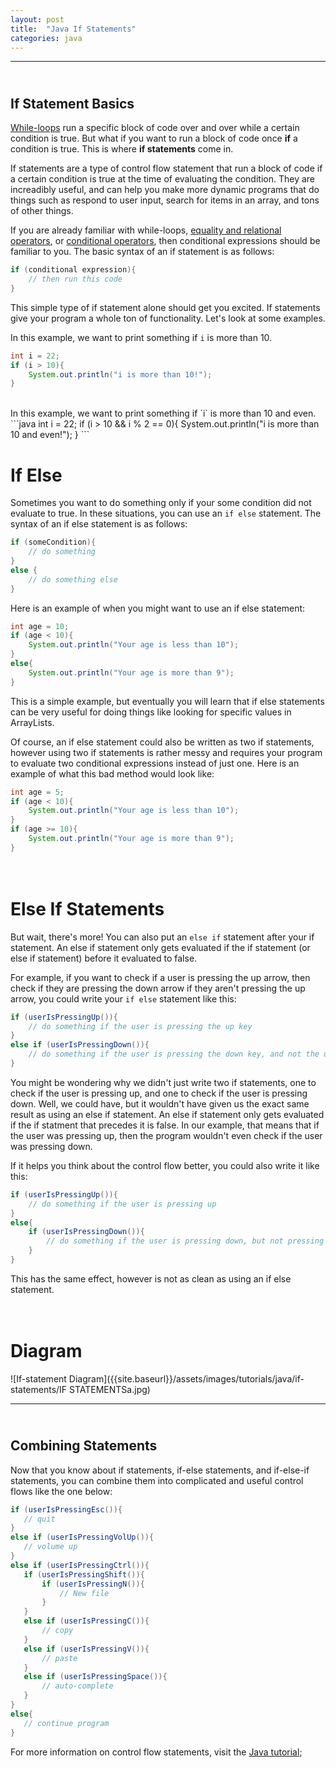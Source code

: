 ```yaml
---
layout: post
title:  "Java If Statements"
categories: java
---
```

***
## <br/> If Statement Basics

[While-loops]({{site.baseurl}}/java/2019/06/18/While-Loops.html) run a specific block of code over and over while a certain condition is true. But what if you want to run a block of code once **if** a condition is true. This is where **if statements** come in.

If statements are a type of control flow statement that run a block of code if a certain condition is true at the time of evaluating the condition. They are increadibly useful, and can help you make more dynamic programs that do things such as respond to user input, search for items in an array, and tons of other things. 

If you are already familiar with while-loops, [equality and relational operators]({{site.baseurl}}/java/2019/06/18/Java-Equality-and-Relational-Operators.html), or [conditional operators]({{site.baseurl}}/java/2019/06/18/Java-Conditional-Operators.html), then conditional expressions should be familiar to you. The basic syntax of an if statement is as follows:
```java
if (conditional expression){
    // then run this code
}
```

This simple type of if statement alone should get you excited. If statements give your program a whole ton of functionality. Let's look at some examples.

In this example, we want to print something if `i` is more than 10. 
```java
int i = 22;
if (i > 10){
    System.out.println("i is more than 10!");
}
```
<br/>
In this example, we want to print something if `i` is more than 10 and even. 
```java
int i = 22;
if (i > 10 && i % 2 == 0){
    System.out.println("i is more than 10 and even!");
}
```
<br/>

# If Else

Sometimes you want to do something only if your some condition did not evaluate to true. In these situations, you can use an `if else` statement. The syntax of an if else statement is as follows:

```java
if (someCondition){
    // do something
}
else {
    // do something else
}
```

Here is an example of when you might want to use an if else statement:
```java
int age = 10;
if (age < 10){
    System.out.println("Your age is less than 10");
}
else{
    System.out.println("Your age is more than 9");
}
```

This is a simple example, but eventually you will learn that if else statements can be very useful for doing things like looking for specific values in ArrayLists. 

Of course, an if else statement could also be written as two if statements, however using two if statements is rather messy and requires your program to evaluate two conditional expressions instead of just one. Here is an example of what this bad method would look like:

```java
int age = 5;
if (age < 10){
    System.out.println("Your age is less than 10");
}
if (age >= 10){
    System.out.println("Your age is more than 9");
}
```

# <br/> Else If Statements

 But wait, there's more! You can also put an `else if` statement after your if statement. An else if statement only gets evaluated if the if statement (or else if statement) before it evaluated to false.

 For example, if you want to check if a user is pressing the up arrow, then check if they are pressing the down arrow if they aren't pressing the up arrow, you could write your `if else` statement like this:

 ```java
 if (userIsPressingUp()){
     // do something if the user is pressing the up key
 }
 else if (userIsPressingDown()){
     // do something if the user is pressing the down key, and not the up key
 }
 ``` 

 You might be wondering why we didn't just write two if statements, one to check if the user is pressing up, and one to check if the user is pressing down. Well, we could have, but it wouldn't have given us the exact same result as using an else if statement. An else if statement only gets evaluated if the if statment that precedes it is false. In our example, that means that if the user was pressing up, then the program wouldn't even check if the user was pressing down. 

 If it helps you think about the control flow better, you could also write it like this:
 ```java
 if (userIsPressingUp()){
     // do something if the user is pressing up
 }
 else{
     if (userIsPressingDown()){
         // do something if the user is pressing down, but not pressing down
     }
 }
 ```
 This has the same effect, however is not as clean as using an if else statement.


# <br/> Diagram
![If-statement Diagram]({{site.baseurl}}/assets/images/tutorials/java/if-statements/IF STATEMENTSa.jpg)

***
## <br/> Combining Statements

 Now that you know about if statements, if-else statements, and if-else-if statements, you can combine them into complicated and useful control flows like the one below:

 ```java
if (userIsPressingEsc()){
    // quit
}
else if (userIsPressingVolUp()){
    // volume up
}
else if (userIsPressingCtrl()){
    if (userIsPressingShift()){
        if (userIsPressingN()){
            // New file
        }
    }
    else if (userIsPressingC()){
        // copy
    }
    else if (userIsPressingV()){
        // paste
    }
    else if (userIsPressingSpace()){
        // auto-complete
    }
}
else{
    // continue program
}
 ```

For more information on control flow statements, visit the [Java tutorial](https://docs.oracle.com/javase/tutorial/java/nutsandbolts/flow.html);



